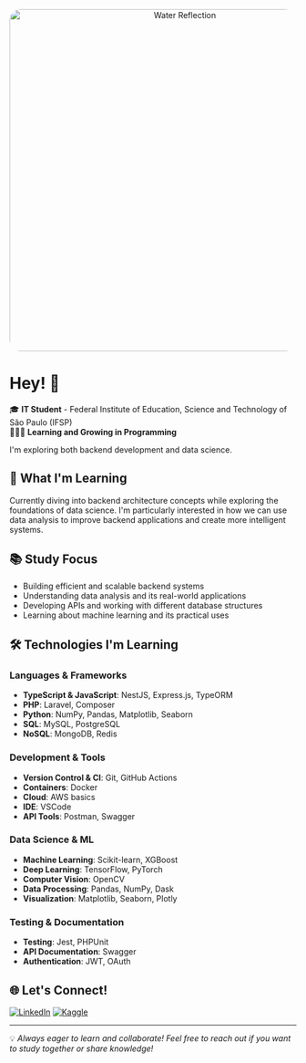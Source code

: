<p align="center">
    <img src="https://studioghibli.jp/static/media/water-reflection.d7236029.gif" alt="Water Reflection" width="600" style="border-radius: 20px;">
</p>

# Hey! 👋 

🎓 **IT Student** - Federal Institute of Education, Science and Technology of São Paulo (IFSP)  
👨🏻‍💻 **Learning and Growing in Programming**

I'm exploring both backend development and data science.

## 🚀 What I'm Learning
Currently diving into backend architecture concepts while exploring the foundations of data science. I'm particularly interested in how we can use data analysis to improve backend applications and create more intelligent systems.

## 📚 Study Focus
- Building efficient and scalable backend systems
- Understanding data analysis and its real-world applications
- Developing APIs and working with different database structures
- Learning about machine learning and its practical uses

## 🛠️ Technologies I'm Learning

### Languages & Frameworks
- **TypeScript & JavaScript**: NestJS, Express.js, TypeORM
- **PHP**: Laravel, Composer
- **Python**: NumPy, Pandas, Matplotlib, Seaborn
- **SQL**: MySQL, PostgreSQL
- **NoSQL**: MongoDB, Redis

### Development & Tools
- **Version Control & CI**: Git, GitHub Actions
- **Containers**: Docker
- **Cloud**: AWS basics
- **IDE**: VSCode
- **API Tools**: Postman, Swagger

### Data Science & ML
- **Machine Learning**: Scikit-learn, XGBoost
- **Deep Learning**: TensorFlow, PyTorch
- **Computer Vision**: OpenCV
- **Data Processing**: Pandas, NumPy, Dask
- **Visualization**: Matplotlib, Seaborn, Plotly

### Testing & Documentation
- **Testing**: Jest, PHPUnit
- **API Documentation**: Swagger
- **Authentication**: JWT, OAuth

## 🌐 Let's Connect!
[![LinkedIn](https://img.shields.io/badge/LinkedIn-0077B5?style=for-the-badge&logo=linkedin&logoColor=white)](https://www.linkedin.com/in/heitorccf)
[![Kaggle](https://img.shields.io/badge/Kaggle-20BEFF?style=for-the-badge&logo=kaggle&logoColor=white)](https://www.kaggle.com/heitorccf)

---
💡 *Always eager to learn and collaborate! Feel free to reach out if you want to study together or share knowledge!*
